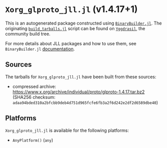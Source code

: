 # `Xorg_glproto_jll.jl` (v1.4.17+1)

This is an autogenerated package constructed using [`BinaryBuilder.jl`](https://github.com/JuliaPackaging/BinaryBuilder.jl). The originating [`build_tarballs.jl`](https://github.com/JuliaPackaging/Yggdrasil/blob/0aa64a3e2f02ee9670bd04738e078e5d8a27b521/X/Xorg_glproto/build_tarballs.jl) script can be found on [`Yggdrasil`](https://github.com/JuliaPackaging/Yggdrasil/), the community build tree.

For more details about JLL packages and how to use them, see `BinaryBuilder.jl` [documentation](https://juliapackaging.github.io/BinaryBuilder.jl/dev/jll/).

## Sources

The tarballs for `Xorg_glproto_jll.jl` have been built from these sources:

* compressed archive: https://www.x.org/archive/individual/proto/glproto-1.4.17.tar.bz2 (SHA256 checksum: `adaa94bded310a2bfcbb9deb4d751d965fcfe6fb3a2f6d242e2df2d6589dbe40`)

## Platforms

`Xorg_glproto_jll.jl` is available for the following platforms:

* `AnyPlatform()` (`any`)
